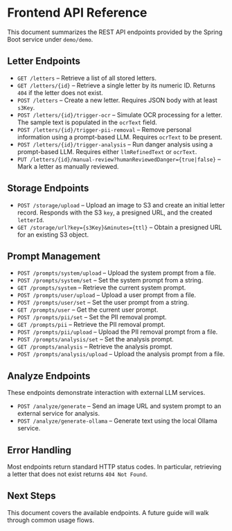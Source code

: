 # Frontend API Reference

This document summarizes the REST API endpoints provided by the Spring Boot service under `demo/demo`.

## Letter Endpoints

- `GET /letters` – Retrieve a list of all stored letters.
- `GET /letters/{id}` – Retrieve a single letter by its numeric ID. Returns `404` if the letter does not exist.
- `POST /letters` – Create a new letter. Requires JSON body with at least `s3Key`.
- `POST /letters/{id}/trigger-ocr` – Simulate OCR processing for a letter. The sample text is populated in the `ocrText` field.
- `POST /letters/{id}/trigger-pii-removal` – Remove personal information using a prompt-based LLM. Requires `ocrText` to be present.
- `POST /letters/{id}/trigger-analysis` – Run danger analysis using a prompt-based LLM. Requires either `llmRefinedText` or `ocrText`.
- `PUT /letters/{id}/manual-review?humanReviewedDanger={true|false}` – Mark a letter as manually reviewed.

## Storage Endpoints

- `POST /storage/upload` – Upload an image to S3 and create an initial letter record. Responds with the S3 `key`, a presigned URL, and the created `letterId`.
- `GET /storage/url?key={s3Key}&minutes={ttl}` – Obtain a presigned URL for an existing S3 object.

## Prompt Management

- `POST /prompts/system/upload` – Upload the system prompt from a file.
- `POST /prompts/system/set` – Set the system prompt from a string.
- `GET /prompts/system` – Retrieve the current system prompt.
- `POST /prompts/user/upload` – Upload a user prompt from a file.
- `POST /prompts/user/set` – Set the user prompt from a string.
- `GET /prompts/user` – Get the current user prompt.
- `POST /prompts/pii/set` – Set the PII removal prompt.
- `GET /prompts/pii` – Retrieve the PII removal prompt.
- `POST /prompts/pii/upload` – Upload the PII removal prompt from a file.
- `POST /prompts/analysis/set` – Set the analysis prompt.
- `GET /prompts/analysis` – Retrieve the analysis prompt.
- `POST /prompts/analysis/upload` – Upload the analysis prompt from a file.

## Analyze Endpoints

These endpoints demonstrate interaction with external LLM services.

- `POST /analyze/generate` – Send an image URL and system prompt to an external service for analysis.
- `POST /analyze/generate-ollama` – Generate text using the local Ollama service.

## Error Handling

Most endpoints return standard HTTP status codes. In particular, retrieving a letter that does not exist returns `404 Not Found`.

## Next Steps

This document covers the available endpoints. A future guide will walk through common usage flows.